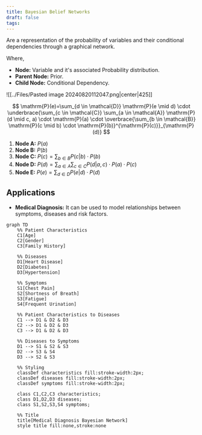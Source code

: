 ```yaml
---
title: Bayesian Belief Networks
draft: false
tags:
---
```

Are a representation of the probability of variables and their conditional dependencies through a graphical network. 

Where, 
- **Node:** Variable and it's associated Probability distribution. 
- **Parent Node:** Prior. 
- **Child Node:** Conditional Dependency. 

![[../Files/Pasted image 20240820112047.png|center|425]]


$$
\mathrm{P}(e)=\sum_{d \in \mathcal{D}} \mathrm{P}(e \mid d) \cdot \underbrace{\sum_{c \in \mathcal{C}} \sum_{a \in \mathcal{A}} \mathrm{P}(d \mid c, a) \cdot \mathrm{P}(a) \cdot \overbrace{\sum_{b \in \mathcal{B}} \mathrm{P}(c \mid b) \cdot \mathrm{P}(b)}^{\mathrm{P}(c)}}_{\mathrm{P}(d)}
$$

1. **Node A:** $P(a)$
2. **Node B:** $P(b)$
3. **Node C:** $P(c) = \sum_{b \in B} P(c|b) \cdot P(b)$
4. **Node D:** $P(d) = \sum_{a \in A} \sum_{c \in C} P(d|a,c) \cdot P(a) \cdot P(c)$
5. **Node E:** $P(e) = \sum_{d \in D} P(e|d) \cdot P(d)$

## Applications
- **Medical Diagnosis:** It can be used to model relationships between symptoms, diseases and risk factors. 
```mermaid
graph TD
    %% Patient Characteristics
    C1[Age]
    C2[Gender]
    C3[Family History]

    %% Diseases
    D1[Heart Disease]
    D2[Diabetes]
    D3[Hypertension]

    %% Symptoms
    S1[Chest Pain]
    S2[Shortness of Breath]
    S3[Fatigue]
    S4[Frequent Urination]

    %% Patient Characteristics to Diseases
    C1 --> D1 & D2 & D3
    C2 --> D1 & D2 & D3
    C3 --> D1 & D2 & D3

    %% Diseases to Symptoms
    D1 --> S1 & S2 & S3
    D2 --> S3 & S4
    D3 --> S2 & S3

    %% Styling
    classDef characteristics fill:stroke-width:2px;
    classDef diseases fill:stroke-width:2px;
    classDef symptoms fill:stroke-width:2px;

    class C1,C2,C3 characteristics;
    class D1,D2,D3 diseases;
    class S1,S2,S3,S4 symptoms;

    %% Title
    title[Medical Diagnosis Bayesian Network]
    style title fill:none,stroke:none
```